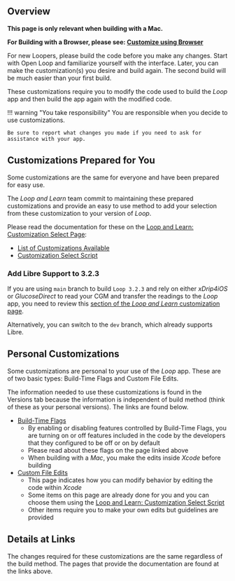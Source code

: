 ## Overview

**This page is only relevant when building with a Mac.**

**For Building with a Browser, please see: [Customize using Browser](../gh-actions/custom-browser.md)**

For new Loopers, please build the code before you make any changes. Start with Open Loop and familiarize yourself with the interface. Later, you can make the customization(s) you desire and build again. The second build will be much easier than your first build.

These customizations require you to modify the code used to build the *Loop* app and then build the app again with the modified code.

!!! warning "You take responsibility"
    You are responsible when you decide to use customizations.

    Be sure to report what changes you made if you need to ask for assistance with your app.

## Customizations Prepared for You

Some customizations are the same for everyone and have been prepared for easy use.

The *Loop and Learn* team commit to maintaining these prepared customizations and provide an easy to use method to add your selection from these customization to your version of *Loop*.

Please read the documentation for these on the [Loop and Learn: Customization Select Page](https://www.loopandlearn.org/custom-code):

* [List of Customizations Available](https://www.loopandlearn.org/custom-code#custom-list)
* [Customization Select Script](https://www.loopandlearn.org/custom-code#customization-select)

### Add Libre Support to 3.2.3

If you are using `main` branch to build `Loop 3.2.3` and rely on either *xDrip4iOS* or *GlucoseDirect* to read your CGM and transfer the readings to the *Loop* app, you need to review this [section of the *Loop and Learn* customization page](https://www.loopandlearn.org/custom-code#add-cgm-323).

Alternatively, you can switch to the `dev` branch, which already supports Libre.

## Personal Customizations

Some customizations are personal to your use of the *Loop* app. These are of two basic types: Build-Time Flags and Custom File Edits.

The information needed to use these customizations is found in the Versions tab because the information is independent of build method (think of these as your personal versions). The links are found below.

* [Build-Time Flags](../version/build-time-flag.md)
    * By enabling or disabling features controlled by Build-Time Flags, you are turning on or off features included in the code by the developers that they configured to be off or on by default
    * Please read about these flags on the page linked above
    * When building with a *Mac*, you make the edits inside *Xcode* before building
* [Custom File Edits](../build/code-customization.md)
    * This page indicates how you can modify behavior by editing the code within *Xcode*
    * Some items on this page are already done for you and you can choose them using the [Loop and Learn: Customization Select Script](https://www.loopandlearn.org/custom-code#customization-select)
    * Other items require you to make your own edits but guidelines are provided

## Details at Links

The changes required for these customizations are the same regardless of the build method. The pages that provide the documentation are found at the links above.